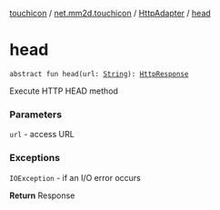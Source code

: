 [touchicon](../../index.md) / [net.mm2d.touchicon](../index.md) / [HttpAdapter](index.md) / [head](./head.md)

# head

`abstract fun head(url: `[`String`](https://kotlinlang.org/api/latest/jvm/stdlib/kotlin/-string/index.html)`): `[`HttpResponse`](../-http-response/index.md)

Execute HTTP HEAD method

### Parameters

`url` - access URL

### Exceptions

`IOException` - if an I/O error occurs

**Return**
Response

